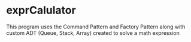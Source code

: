 # exprCalulator
This program uses the Command Pattern and Factory Pattern along with custom ADT (Queue, Stack, Array) created to solve a math expression
